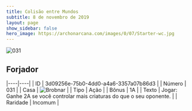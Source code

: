 ```yaml
---
title: Colisão entre Mundos
subtitle: 8 de novembro de 2019
layout: page
show_sidebar: false
hero_image: https://archonarcana.com/images/0/07/Starter-wc.jpg
---
```


![031](https://cdn.keyforgegame.com/media/card_front/pt/452_031_X2CRQPM6R4PM_pt.png)

## Forjador

|----|----|
| ID | 3d09256e-75b0-4dd0-a4a6-3357a07b86d3 |
| Número | 031 |
| Casa | ![Brobnar](https://archonarcana.com/images/thumb/e/e0/Brobnar.png/22px-Brobnar.png "Brobnar") |
| Tipo | Ação |
| Bônus | 1A |
| Texto | Jogar: Ganhe 2A se você controlar mais criaturas do que o seu oponente. |
| Raridade | Incomum |
